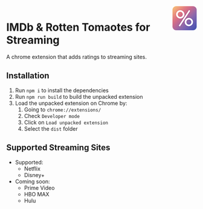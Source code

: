 <img align="right" src="https://github.com/jeremyreist/imdb-rt-streaming/blob/main/listing/64.png" alt="IMDb & Rotten Tomaotes for Streaming">

# IMDb & Rotten Tomaotes for Streaming
A chrome extension that adds ratings to streaming sites.

## Installation
1. Run `npm i` to install the dependencies
2. Run `npm run build` to build the unpacked extension
3. Load the unpacked extension on Chrome by:
    1. Going to `chrome://extensions/`
    2. Check `Developer mode`
    3. Click on `Load unpacked extension`
    4. Select the `dist` folder

## Supported Streaming Sites
- Supported:
  - Netflix
  - Disney+
- Coming soon: 
  - Prime Video
  - HBO MAX
  - Hulu
